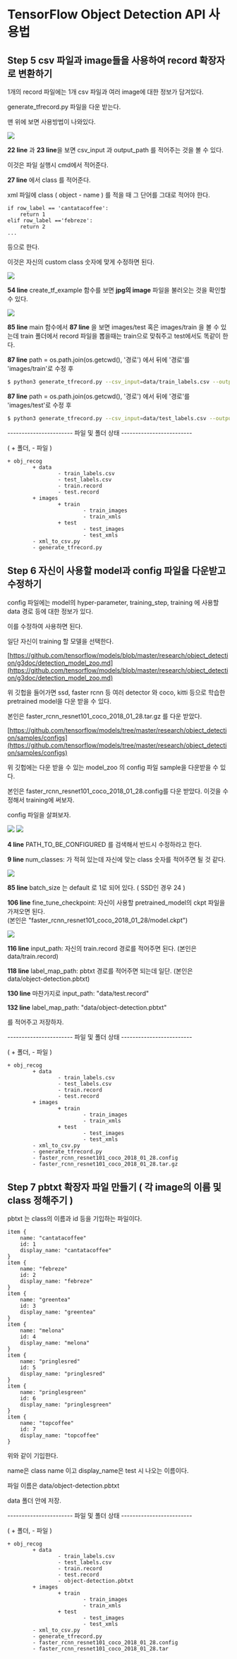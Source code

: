 # TensorFlow Object Detection API 사용법


## Step 5 csv 파일과 image들을 사용하여 record 확장자로 변환하기

1개의 record 파일에는 1개 csv 파일과 여러 image에 대한 정보가 담겨있다.

generate_tfrecord.py 파일을 다운 받는다.

맨 위에 보면 사용방법이 나와있다.

<img src="./image/step_03_01.png">

**22 line** 과 **23 line**을 보면 csv_input 과 output_path 를 적어주는 것을 볼 수 있다.

이것은 파일 실행시 cmd에서 적어준다.

**27 line** 에서 class 를 적어준다.

xml 파일에 class ( object - name ) 를 적을 때 그 단어를 그대로 적어야 한다.
``` python3
if row_label == 'cantatacoffee':
    return 1
elif row_label =='febreze':
    return 2
...
```

등으로 한다.

이것은 자신의 custom class 숫자에 맞게  수정하면 된다.

<img src="./image/step_03_02.png">


**54 line** create_tf_example 함수를 보면  **jpg의 image** 파일을 불러오는 것을 확인할 수 있다.



<img src="./image/step_03_03.png">

**85 line** main 함수에서  **87 line** 을 보면 images/test 혹은 images/train 을 볼 수 있는데 train 폴더에서 record 파일을 뽑을때는 train으로 맞춰주고 test에서도 똑같이 한다.

**87 line** path = os.path.join(os.getcwd(), '경로') 에서 뒤에 '경로'를 'images/train'로 수정 후

``` bash
$ python3 generate_tfrecord.py --csv_input=data/train_labels.csv --output_path=data/train.record
```

**87 line** path = os.path.join(os.getcwd(), '경로') 에서 뒤에 '경로'를 'images/test'로 수정 후

``` bash
$ python3 generate_tfrecord.py --csv_input=data/test_labels.csv --output_path=data/test.record
```

----------------------- 파일 및 폴더 상태 -------------------------

( + 폴더, - 파일 )

    + obj_recog
            + data
                    - train_labels.csv
                    - test_labels.csv
                    - train.record
                    - test.record
            + images
                    + train
                            - train_images
                            - train_xmls
                    + test
                            - test_images
                            - test_xmls
            - xml_to_csv.py
            - generate_tfrecord.py


## Step 6 자신이 사용할 model과 config 파일을 다운받고 수정하기

config 파일에는 model의 hyper-parameter, training_step, training 에 사용할 data 경로 등에 대한 정보가 있다.

이를 수정하여 사용하면 된다.

일단 자신이 training 할 모델을 선택한다.

[https://github.com/tensorflow/models/blob/master/research/object_detection/g3doc/detection_model_zoo.md](https://github.com/tensorflow/models/blob/master/research/object_detection/g3doc/detection_model_zoo.md)

위 깃헙을 들어가면 ssd, faster rcnn 등 여러 detector 와 coco, kitti 등으로 학습한 pretrained model을 다운 받을 수 있다.

본인은 faster_rcnn_resnet101_coco_2018_01_28.tar.gz 를 다운 받았다.

[https://github.com/tensorflow/models/tree/master/research/object_detection/samples/configs](https://github.com/tensorflow/models/tree/master/research/object_detection/samples/configs)

위 깃헙에는 다운 받을 수 있는 model_zoo 의 config 파일 sample을 다운받을 수 있다.

본인은 faster_rcnn_resnet101_coco_2018_01_28.config를 다운 받았다. 이것을 수정해서 training에 써보자.

config 파일을 살펴보자.

<img src="./image/step_03_04.png">
<img src="./image/step_03_05.png">

**4 line** PATH_TO_BE_CONFIGURED 를 검색해서 반드시 수정하라고 한다.

**9 line** num_classes: 가 적혀 있는데 자신에 맞는 class 숫자를 적어주면 될 것 같다.

<img src="./image/step_03_06.png">

**85 line** batch_size 는 default 로 1로 되어 있다. ( SSD인 경우 24 )

**106 line** fine_tune_checkpoint: 자신이 사용할 pretrained_model의 ckpt 파일을 가져오면 된다.  
(본인은 "faster_rcnn_resnet101_coco_2018_01_28/model.ckpt")

<img src="./image/step_03_07.png">

**116 line** input_path: 자신의 train.record 경로를 적어주면 된다. (본인은 data/train.record)

**118 line** label_map_path: pbtxt 경로를 적어주면 되는데 일단. (본인은 data/object-detection.pbtxt)

**130 line** 마찬가지로 input_path: "data/test.record"

**132 line** label_map_path: "data/object-detection.pbtxt"

를 적어주고 저장하자.


----------------------- 파일 및 폴더 상태 -------------------------

( + 폴더, - 파일 )

    + obj_recog
            + data
                    - train_labels.csv
                    - test_labels.csv
                    - train.record
                    - test.record
            + images
                    + train
                            - train_images
                            - train_xmls
                    + test
                            - test_images
                            - test_xmls
            - xml_to_csv.py
            - generate_tfrecord.py
            - faster_rcnn_resnet101_coco_2018_01_28.config
            - faster_rcnn_resnet101_coco_2018_01_28.tar.gz


## Step 7 pbtxt 확장자 파일 만들기 ( 각 image의 이름 및 class 정해주기 )

pbtxt 는 class의 이름과 id 등을 기입하는 파일이다.

```
item {
    name: "cantatacoffee"
    id: 1
    display_name: "cantatacoffee"
}
item {
    name: "febreze"
    id: 2
    display_name: "febreze"
}
item {
    name: "greentea"
    id: 3
    display_name: "greentea"
}
item {
    name: "melona"
    id: 4
    display_name: "melona"
}
item {
    name: "pringlesred"
    id: 5
    display_name: "pringlesred"
}
item {
    name: "pringlesgreen"
    id: 6
    display_name: "pringlesgreen"
}
item {
    name: "topcoffee"
    id: 7
    display_name: "topcoffee"
}
```
위와 같이 기입한다.

name은 class name 이고 display_name은 test 시 나오는 이름이다.

파일 이름은 data/object-detection.pbtxt

 data 폴더 안에 저장.

----------------------- 파일 및 폴더 상태 -------------------------

( + 폴더, - 파일 )

    + obj_recog
            + data
                    - train_labels.csv
                    - test_labels.csv
                    - train.record
                    - test.record
                    - object-detection.pbtxt
            + images
                    + train
                            - train_images
                            - train_xmls
                    + test
                            - test_images
                            - test_xmls
            - xml_to_csv.py
            - generate_tfrecord.py
            - faster_rcnn_resnet101_coco_2018_01_28.config
            - faster_rcnn_resnet101_coco_2018_01_28.tar
